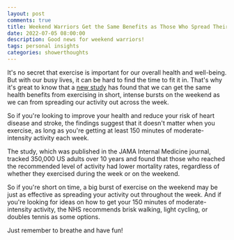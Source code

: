 ```yaml
---
layout: post
comments: true
title: Weekend Warriors Get the Same Benefits as Those Who Spread Their Activity Out Across the Week
date: 2022-07-05 08:00:00
description: Good news for weekend warriors!
tags: personal insights
categories: showerthoughts
---
```


It's no secret that exercise is important for our overall health and well-being. But with our busy lives, it can be hard to find the time to fit it in. That's why it's great to know that a [new study](https://www.bbc.com/news/health-62040665) has found that we can get the same health benefits from exercising in short, intense bursts on the weekend as we can from spreading our activity out across the week.

So if you're looking to improve your health and reduce your risk of heart disease and stroke, the findings suggest that it doesn't matter when you exercise, as long as you're getting at least 150 minutes of moderate-intensity activity each week.

The study, which was published in the JAMA Internal Medicine journal, tracked 350,000 US adults over 10 years and found that those who reached the recommended level of activity had lower mortality rates, regardless of whether they exercised during the week or on the weekend.

So if you're short on time, a big burst of exercise on the weekend may be just as effective as spreading your activity out throughout the week. And if you're looking for ideas on how to get your 150 minutes of moderate-intensity activity, the NHS recommends brisk walking, light cycling, or doubles tennis as some options.

Just remember to breathe and have fun!
